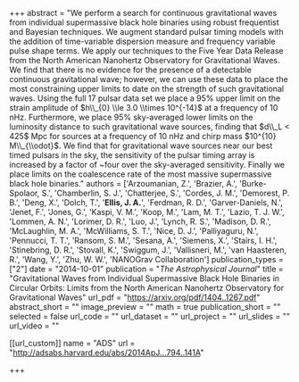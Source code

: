 +++
abstract = "We perform a search for continuous gravitational waves from individual supermassive black hole binaries using robust frequentist and Bayesian techniques. We augment standard pulsar timing models with the addition of time-variable dispersion measure and frequency variable pulse shape terms. We apply our techniques to the Five Year Data Release from the North American Nanohertz Observatory for Gravitational Waves. We find that there is no evidence for the presence of a detectable continuous gravitational wave; however, we can use these data to place the most constraining upper limits to date on the strength of such gravitational waves. Using the full 17 pulsar data set we place a 95% upper limit on the strain amplitude of $h\\_{0} \\le 3.0 \\times 10^{-14}$ at a frequency of 10 nHz. Furthermore, we place 95% sky-averaged lower limits on the luminosity distance to such gravitational wave sources, finding that $d\\_L < 425$ Mpc for sources at a frequency of 10 nHz and chirp mass $10^{10} M\\_{\\odot}$. We find that for gravitational wave sources near our best timed pulsars in the sky, the sensitivity of the pulsar timing array is increased by a factor of ~four over the sky-averaged sensitivity. Finally we place limits on the coalescence rate of the most massive supermassive black hole binaries."
authors = ['Arzoumanian, Z.', 'Brazier, A.', 'Burke-Spolaor, S.', 'Chamberlin, S. J.', 'Chatterjee, S.', 'Cordes, J. M.', 'Demorest, P. B.', 'Deng, X.', 'Dolch, T.', '**Ellis, J. A.**', 'Ferdman, R. D.', 'Garver-Daniels, N.', 'Jenet, F.', 'Jones, G.', 'Kaspi, V. M.', 'Koop, M.', 'Lam, M. T.', 'Lazio, T. J. W.', 'Lommen, A. N.', 'Lorimer, D. R.', 'Luo, J.', 'Lynch, R. S.', 'Madison, D. R.', 'McLaughlin, M. A.', 'McWilliams, S. T.', 'Nice, D. J.', 'Palliyaguru, N.', 'Pennucci, T. T.', 'Ransom, S. M.', 'Sesana, A.', 'Siemens, X.', 'Stairs, I. H.', 'Stinebring, D. R.', 'Stovall, K.', 'Swiggum, J.', 'Vallisneri, M.', 'van Haasteren, R.', 'Wang, Y.', 'Zhu, W. W.', 'NANOGrav Collaboration']
publication_types = ["2"]
date = "2014-10-01"
publication = "*The Astrophysical Journal*"
title = "Gravitational Waves from Individual Supermassive Black Hole Binaries in Circular Orbits: Limits from the North American Nanohertz Observatory for Gravitational Waves"
url_pdf = "https://arxiv.org/pdf/1404..1267.pdf"
abstract_short = ""
image_preview = ""
math = true
publication_short = ""
selected = false
url_code = ""
url_dataset = ""
url_project = ""
url_slides = ""
url_video = ""

[[url_custom]]
name = "ADS"
url = "http://adsabs.harvard.edu/abs/2014ApJ...794..141A"

+++
